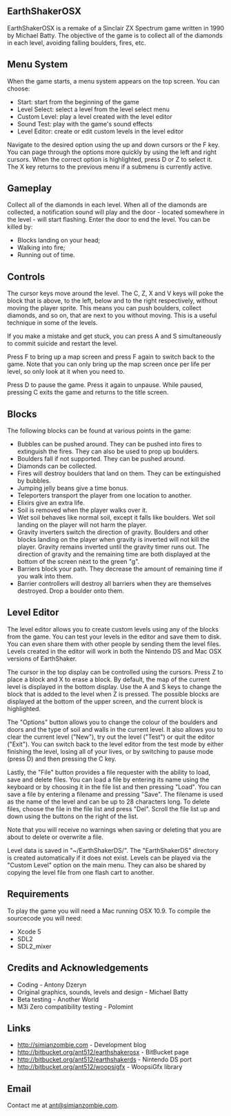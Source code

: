 EarthShakerOSX
-------------

EarthShakerOSX is a remake of a Sinclair ZX Spectrum game written in 1990 by
Michael Batty.  The objective of the game is to collect all of the diamonds in
each level, avoiding falling boulders, fires, etc.


Menu System
-----------

When the game starts, a menu system appears on the top screen.  You can choose:

 - Start: start from the beginning of the game
 - Level Select: select a level from the level select menu
 - Custom Level: play a level created with the level editor
 - Sound Test: play with the game's sound effects
 - Level Editor: create or edit custom levels in the level editor

Navigate to the desired option using the up and down cursors or the F key.  You
can page through the options more quickly by using the left and right cursors.
When the correct option is highlighted, press D or Z to select it.  The X key
returns to the previous menu if a submenu is currently active.


Gameplay
--------

Collect all of the diamonds in each level.  When all of the diamonds are
collected, a notification sound will play and the door - located somewhere in
the level - will start flashing.  Enter the door to end the level.  You can be
killed by:

 - Blocks landing on your head;
 - Walking into fire;
 - Running out of time.


Controls
--------

The cursor keys move around the level.  The C, Z, X and V keys will poke the
block that is above, to the left, below and to the right respectively, without
moving the player sprite.  This means you can push boulders, collect diamonds,
and so on, that are next to you without moving.  This is a useful technique in
some of the levels.

If you make a mistake and get stuck, you can press A and S simultaneously to
commit suicide and restart the level.

Press F to bring up a map screen and press F again to switch back to the game.
Note that you can only bring up the map screen once per life per level, so only
look at it when you need to.

Press D to pause the game.  Press it again to unpause.  While paused, pressing C
exits the game and returns to the title screen.


Blocks
------

The following blocks can be found at various points in the game:

 - Bubbles can be pushed around.  They can be pushed into fires to extinguish
   the fires.  They can also be used to prop up boulders.
 - Boulders fall if not supported.  They can be pushed around.
 - Diamonds can be collected.
 - Fires will destroy boulders that land on them.  They can be extinguished by
   bubbles.
 - Jumping jelly beans give a time bonus.
 - Teleporters transport the player from one location to another.
 - Elixirs give an extra life.
 - Soil is removed when the player walks over it.
 - Wet soil behaves like normal soil, except it falls like boulders.  Wet soil
   landing on the player will not harm the player.
 - Gravity inverters switch the direction of gravity.  Boulders and other blocks
   landing on the player when gravity is inverted will not kill the player.
   Gravity remains inverted until the gravity timer runs out.  The direction of
   gravity and the remaining time are both displayed at the bottom of the screen
   next to the green "g".
 - Barriers block your path.  They decrease the amount of remaining time if you
   walk into them.
 - Barrier controllers will destroy all barriers when they are themselves
   destroyed.  Drop a boulder onto them.


Level Editor
------------

The level editor allows you to create custom levels using any of the blocks from
the game.  You can test your levels in the editor and save them to disk.  You
can even share them with other people by sending them the level files.  Levels
created in the editor will work in both the Nintendo DS and Mac OSX versions of
EarthShaker.

The cursor in the top display can be controlled using the cursors.  Press Z to
place a block and X to erase a block.  By default, the map of the current level
is displayed in the bottom display.  Use the A and S keys to change the block
that is added to the level when Z is pressed.  The possible blocks are displayed
at the bottom of the upper screen, and the current block is highlighted.

The "Options" button allows you to change the colour of the boulders and doors
and the type of soil and walls in the current level.  It also allows you to
clear the current level ("New"), try out the level ("Test") or quit the editor
("Exit").  You can switch back to the level editor from the test mode by either
finishing the level, losing all of your lives, or by switching to pause mode
(press D) and then pressing the C key.

Lastly, the "File" button provides a file requester with the ability to load,
save and delete files.  You can load a file by entering its name using the
keyboard or by choosing it in the file list and then pressing "Load".  You can
save a file by entering a filename and pressing "Save".  The filename is used as
the name of the level and can be up to 28 characters long.  To delete files,
choose the file in the file list and press "Del".  Scroll the file list up and
down using the buttons on the right of the list.

Note that you will receive no warnings when saving or deleting that you are
about to delete or overwrite a file.

Level data is saved in "~/EarthShakerDS/".  The "EarthShakerDS" directory is
created automatically if it does not exist.  Levels can be played via the
"Custom Level" option on the main menu.  They can also be shared by copying the
level file from one flash cart to another.


Requirements
------------

To play the game you will need a Mac running OSX 10.9.  To compile the
sourcecode you will need:

 - Xcode 5
 - SDL2
 - SDL2_mixer


Credits and Acknowledgements
----------------------------

  - Coding                                          - Antony Dzeryn
  - Original graphics, sounds, levels and design    - Michael Batty
  - Beta testing                                    - Another World
  - M3i Zero compatibility testing                  - Polomint


Links
-----

  - http://simianzombie.com                         - Development blog
  - http://bitbucket.org/ant512/earthshakerosx      - BitBucket page
  - http://bitbucket.org/ant512/earthshakerds       - Nintendo DS port
  - http://bitbucket.org/ant512/woopsigfx           - WoopsiGfx library


Email
-----

  Contact me at ant@simianzombie.com.
